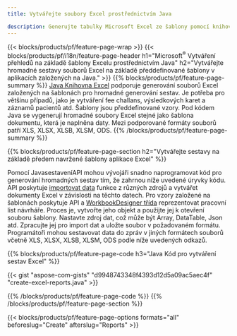 ```yaml
---
title: Vytvářejte soubory Excel prostřednictvím Java

description: Generujte tabulky Microsoft Excel ze šablony pomocí knihovny tabulek Java
---
```

{{< blocks/products/pf/feature-page-wrap >}}
{{< blocks/products/pf/i18n/feature-page-header h1="Microsoft<sup>&reg;</sup> Vytváření přehledů na základě šablony Excelu prostřednictvím Java" h2="Vytvářejte hromadné sestavy souborů Excel na základě předdefinované šablony v aplikacích založených na Java." >}}
{{% blocks/products/pf/feature-page-summary %}}
[Java Knihovna Excel](/cells/java/) podporuje generování souborů Excel založených na šablonách pro hromadné generování sestav. Je potřeba pro většinu případů, jako je vytváření fee challans, výsledkových karet a záznamů pacientů atd. Šablony jsou předdefinované vzory. Pod kódem Java se vygenerují hromadné soubory Excel stejné jako šablona dokumentu, která je naplněna daty. Mezi podporované formáty souborů patří XLS, XLSX, XLSB, XLSM, ODS.
{{% /blocks/products/pf/feature-page-summary %}}

{{% blocks/products/pf/feature-page-section h2="Vytvářejte sestavy na základě předem navržené šablony aplikace Excel" %}}

Pomocí JavasestaveníAPI mohou vývojáři snadno naprogramovat kód pro generování hromadných sestav tím, že zahrnou níže uvedené úryvky kódu. API poskytuje [importovat data](https://docs.aspose.com/cells/java/import-and-export-data/) funkce z různých zdrojů a vytvářet dokumenty Excel v závislosti na těchto datech. Pro vzory založené na šablonách poskytuje API a [WorkbookDesigner třída](https://reference.aspose.com/cells/java/com.aspose.cells/WorkbookDesigner) reprezentovat pracovní list návrháře. Proces je, vytvořte jeho objekt a použijte jej k otevření souboru šablony. Nastavte zdroj dat, což může být Array, DataTable, Json atd. Zpracujte jej pro import dat a uložte soubor v požadovaném formátu. Programátoři mohou sestavovat data do zpráv v jiných formátech souborů včetně XLS, XLSX, XLSB, XLSM, ODS podle níže uvedených odkazů.



{{% blocks/products/pf/feature-page-code h3="Java Kód pro vytváření sestav Excel" %}}

{{< gist "aspose-com-gists" "d9948743348f4393d12d5a09ac5aec4f" "create-excel-reports.java" >}}

{{% /blocks/products/pf/feature-page-code %}}
{{% /blocks/products/pf/feature-page-section %}}

{{< blocks/products/pf/feature-page-options formats="all" beforeslug="Create" afterslug="Reports" >}}
